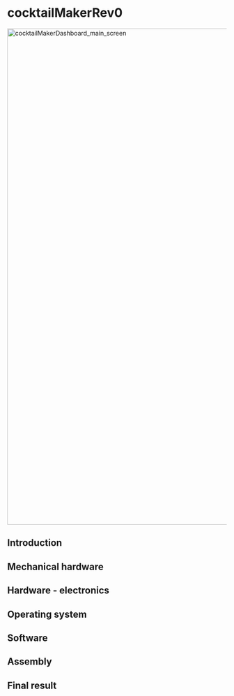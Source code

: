 # cocktailMakerRev0



<img width="1136" alt="cocktailMakerDashboard_main_screen" src="https://github.com/lukasznowarkiewicz/cocktailMakerRev0/assets/82212257/da6dd3df-db92-446d-b987-47d8d6aea158">


## Introduction




## Mechanical hardware



## Hardware - electronics


## Operating system



## Software


## Assembly


## Final result



